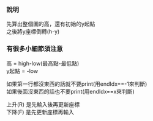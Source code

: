 ### 說明
先算出整個圖的高，還有初始的y起點  
之後將y座標倒轉(h-y)  

### 有很多小細節須注意
高 = high-low(最高點-最低點)  
y起點 = -low  

如果第一行都沒東西的話就不要print(用endIdx==-1來判斷)  
如果後面沒東西的話也不要print(用endIdx==x來判斷)  

上升(R) 是先輸入後再更新座標  
下降(F) 是先更新座標再輸入  
